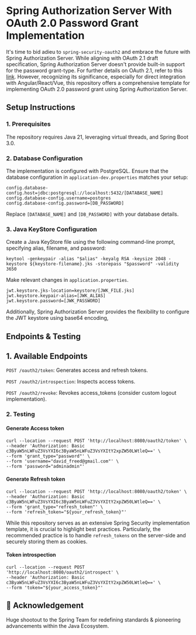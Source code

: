 # Spring Authorization Server With OAuth 2.0 Password Grant Implementation


It's time to bid adieu to `spring-security-oauth2` and embrace the future with Spring Authorization Server. While aligning with OAuth 2.1 draft specification, Spring Authorization Server doesn't provide built-in support for the password grant-type. For further details on OAuth 2.1, refer to this [link](https://www.miniorange.com/blog/what-is-oauth2-1-sso-protocol/). However, recognizing its significance, especially for direct integration with Angular/React/Vue, this repository offers a comprehensive template for implementing OAuth 2.0 password grant using Spring Authorization Server.

## Setup Instructions

### 1. Prerequisites

The repository requires Java 21, leveraging virtual threads, and Spring Boot 3.0.

### 2. Database Configuration

The implementation is configured with PostgreSQL. Ensure that the database configuration in `application-dev.properties` matches your setup:

```
config.database-config.host=jdbc:postgresql://localhost:5432/[DATABASE_NAME] 
config.database-config.username=postgres
config.database-config.password=[DB_PASSWORD]
```
Replace `[DATABASE_NAME]` and `[DB_PASSWORD]` with your database details.

### 3. Java KeyStore Configuration

Create a Java KeyStore file using the following command-line prompt, specifying alias, filename, and password:

```
keytool -genkeypair -alias "$alias" -keyalg RSA -keysize 2048 -keystore ${keystore-filename}.jks -storepass "$password" -validity 3650
```

Make relevant changes in `application.properties`.

```
jwt.keystore.jks-location=keystore/[JWK_FILE.jks]
jwt.keystore.keypair-alias=[JWK_ALIAS]
jwt.keystore.password=[JWK_PASSWORD]
```
Additionally, Spring Authorization Server provides the flexibility to configure the JWT keystore using base64 encoding, 


## Endpoints & Testing 

## 1. Available Endpoints
`POST /oauth2/token`: Generates access and refresh tokens.

`POST /oauth2/introspection`: Inspects access tokens.

`POST /oauth2/revoke`: Revokes access_tokens (consider custom logout implementation).

### 2. Testing

#### Generate Access token

```
curl --location --request POST 'http://localhost:8080/oauth2/token' \
--header 'Authorization: Basic c3ByaW5nLWFuZ3VsYXI6c3ByaW5nLWFuZ3VsYXItY2xpZW50LWtleQ==' \
--form 'grant_type="password"' \
--form 'username="david_freed@gmail.com"' \
--form 'password="adminadmin"'
```

#### Generate Refresh token

```
curl --location --request POST 'http://localhost:8080/oauth2/token' \
--header 'Authorization: Basic c3ByaW5nLWFuZ3VsYXI6c3ByaW5nLWFuZ3VsYXItY2xpZW50LWtleQ==' \
--form 'grant_type="refresh_token"' \
--form 'refresh_token="${your_refresh_token}"'
```

While this repository serves as an extensive Spring Security implementation template, it is crucial to highlight best practices. Particularly, the recommended practice is to handle `refresh_tokens` on the server-side and securely storing them as cookies.

#### Token introspection

```
curl --location --request POST 'http://localhost:8080/oauth2/introspect' \
--header 'Authorization: Basic c3ByaW5nLWFuZ3VsYXI6c3ByaW5nLWFuZ3VsYXItY2xpZW50LWtleQ==' \
--form 'token="${your_access_token}"'
```

## 🙏 Acknowledgement

Huge shootout to the Spring Team for redefining standards & pioneering advancements within the Java Ecosystem. 
